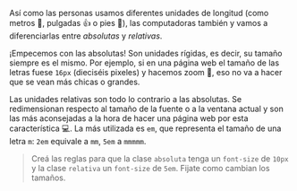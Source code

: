 Así como las personas usamos diferentes unidades de longitud (como metros :straight_ruler:, pulgadas :thumbsup: o pies :footprints:), las computadoras también y vamos a diferenciarlas entre _absolutas_ y _relativas_.

¡Empecemos con las absolutas! Son unidades rígidas, es decir, su tamaño siempre es el mismo. Por ejemplo, si en una página web el tamaño de las letras fuese `16px` (dieciséis pixeles) y hacemos zoom :mag_right:, eso no va a hacer que se vean más chicas o grandes.

Las unidades relativas son todo lo contrario a las absolutas. Se redimensionan respecto al tamaño de la fuente o a la ventana actual y son las más aconsejadas a la hora de hacer una página web por esta característica :computer:. La más utilizada es `em`, que representa el tamaño de una letra `m`: `2em` equivale a `mm`, `5em` a `mmmmm`. 

> Creá las reglas para que la clase `absoluta` tenga un `font-size` de `10px` y la clase `relativa` un `font-size` de `5em`. Fijate como cambian los tamaños.
